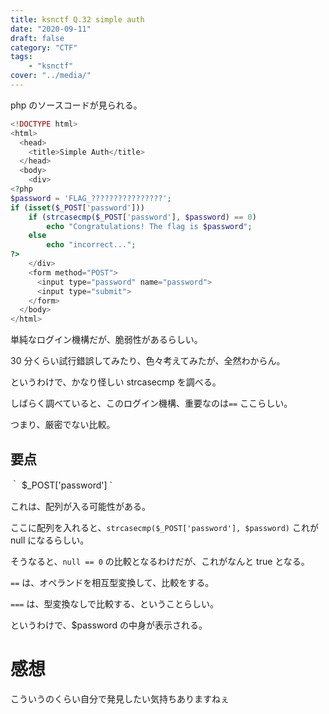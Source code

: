 ```yaml
---
title: ksnctf Q.32 simple auth
date: "2020-09-11"
draft: false
category: "CTF"
tags:
    - "ksnctf"
cover: "../media/"
---
```


php のソースコードが見られる。

```php
<!DOCTYPE html>
<html>
  <head>
    <title>Simple Auth</title>
  </head>
  <body>
    <div>
<?php
$password = 'FLAG_????????????????';
if (isset($_POST['password']))
    if (strcasecmp($_POST['password'], $password) == 0)
        echo "Congratulations! The flag is $password";
    else
        echo "incorrect...";
?>
    </div>
    <form method="POST">
      <input type="password" name="password">
      <input type="submit">
    </form>
  </body>
</html>
```

単純なログイン機構だが、脆弱性があるらしい。

30 分くらい試行錯誤してみたり、色々考えてみたが、全然わからん。

というわけで、かなり怪しい strcasecmp を調べる。

しばらく調べていると、このログイン機構、重要なのは`==` ここらしい。

つまり、厳密でない比較。

## 要点

｀ \$\_POST['password'] `

これは、配列が入る可能性がある。

ここに配列を入れると、`strcasecmp($_POST['password'], $password)` これが null になるらしい。

そうなると、`null == 0` の比較となるわけだが、これがなんと true となる。

`==` は、オペランドを相互型変換して、比較をする。

`===` は、型変換なしで比較する、ということらしい。

というわけで、\$password の中身が表示される。

# 感想

こういうのくらい自分で発見したい気持ちありますねぇ
